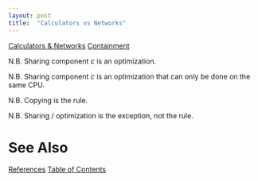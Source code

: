 ```yaml
---
layout: post
title:  "Calculators vs Networks"
---
```

[Calculators & Networks](https://github.com/guitarvydas/guitarvydas.github.io/blob/master/assets/2021-06-17-Networks-Calculator%20vs%20Network.svg)
[Containment](https://github.com/guitarvydas/guitarvydas.github.io/blob/master/assets/2021-06-17-Networks-Containment.svg)

N.B. Sharing component _c_ is an optimization.

N.B. Sharing component _c_ is an optimization that can only be done on the same CPU.

N.B. Copying is the rule. 

N.B. Sharing / optimization is the exception, not the rule.
# See Also

[References](https://guitarvydas.github.io/2021/01/14/References.html)
[Table of Contents](https://guitarvydas.github.io/2021/05/14/Table-Of-Contents.html)

<script src="https://utteranc.es/client.js" 
        repo="guitarvydas/guitarvydas.github.io" 
        issue-term="pathname" 
        theme="github-light" 
        crossorigin="anonymous" 
        async> 
</script> 
